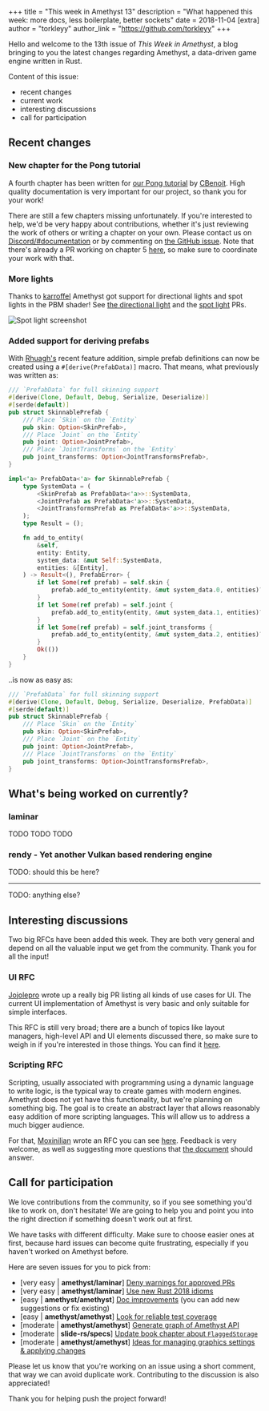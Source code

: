 +++
title = "This week in Amethyst 13"
description = "What happened this week: more docs, less boilerplate, better sockets"
date = 2018-11-04
[extra]
author = "torkleyy"
author_link = "https://github.com/torkleyy"
+++

Hello and welcome to the 13th issue of _This Week in Amethyst_, a blog bringing to
you the latest changes regarding Amethyst, a data-driven game engine written in
Rust.

Content of this issue:

* recent changes
* current work
* interesting discussions
* call for participation

## Recent changes

### New chapter for the Pong tutorial

A fourth chapter has been written for [our Pong tutorial][ptu] by
[CBenoit][cbe]. High quality documentation is very important for our project,
so thank you for your work!

[ptu]: https://www.amethyst.rs/book/master/pong-tutorial/pong-tutorial-04.html
[cbe]: https://github.com/CBenoit

There are still a few chapters missing unfortunately. If you're interested to
help, we'd be very happy about contributions, whether it's just reviewing
the work of others or writing a chapter on your own. Please contact us on
[Discord/#documentation][dis] or by commenting on [the GitHub issue][pti].
Note that there's already a PR working on chapter 5 [here][ch5], so make sure
to coordinate your work with that.

[dis]: https://discord.gg/zy4E52n
[pti]: https://github.com/amethyst/amethyst/issues/506
[ch5]: https://github.com/amethyst/amethyst/pull/1085

### More lights

Thanks to [karroffel][kar] Amethyst got support for directional lights and spot
lights in the PBM shader! See [the directional light][pdl] and the
[spot light][psl] PRs.

![Spot light screenshot][lii]

[kar]: https://github.com/karroffel
[lii]: https://user-images.githubusercontent.com/5209613/47617278-b7b05800-dac5-11e8-9a55-f523ef51a330.png
[pdl]: https://github.com/amethyst/amethyst/pull/1074
[psl]: https://github.com/amethyst/amethyst/pull/1081

### Added support for deriving prefabs

With [Rhuagh's][rhu] recent feature addition, simple prefab definitions can now
be created using a `#[derive(PrefabData)]` macro. That means, what previously
was written as:

```rust
/// `PrefabData` for full skinning support
#[derive(Clone, Default, Debug, Serialize, Deserialize)]
#[serde(default)]
pub struct SkinnablePrefab {
    /// Place `Skin` on the `Entity`
    pub skin: Option<SkinPrefab>,
    /// Place `Joint` on the `Entity`
    pub joint: Option<JointPrefab>,
    /// Place `JointTransforms` on the `Entity`
    pub joint_transforms: Option<JointTransformsPrefab>,
}

impl<'a> PrefabData<'a> for SkinnablePrefab {
    type SystemData = (
        <SkinPrefab as PrefabData<'a>>::SystemData,
        <JointPrefab as PrefabData<'a>>::SystemData,
        <JointTransformsPrefab as PrefabData<'a>>::SystemData,
    );
    type Result = ();

    fn add_to_entity(
        &self,
        entity: Entity,
        system_data: &mut Self::SystemData,
        entities: &[Entity],
    ) -> Result<(), PrefabError> {
        if let Some(ref prefab) = self.skin {
            prefab.add_to_entity(entity, &mut system_data.0, entities)?;
        }
        if let Some(ref prefab) = self.joint {
            prefab.add_to_entity(entity, &mut system_data.1, entities)?;
        }
        if let Some(ref prefab) = self.joint_transforms {
            prefab.add_to_entity(entity, &mut system_data.2, entities)?;
        }
        Ok(())
    }
}
```

..is now as easy as:

```rust
/// `PrefabData` for full skinning support
#[derive(Clone, Default, Debug, Serialize, Deserialize, PrefabData)]
#[serde(default)]
pub struct SkinnablePrefab {
    /// Place `Skin` on the `Entity`
    pub skin: Option<SkinPrefab>,
    /// Place `Joint` on the `Entity`
    pub joint: Option<JointPrefab>,
    /// Place `JointTransforms` on the `Entity`
    pub joint_transforms: Option<JointTransformsPrefab>,
}
```

[rhu]: https://github.com/Rhuagh

## What's being worked on currently?

### laminar

TODO
TODO
TODO

### rendy - Yet another Vulkan based rendering engine

TODO: should this be here?

---

TODO: anything else?

## Interesting discussions

Two big RFCs have been added this week. They are both very general and depend
on all the valuable input we get from the community. Thank you for all the
input!

### UI RFC

[Jojolepro][joj] wrote up a really big PR listing all kinds of use cases for UI.
The current UI implementation of Amethyst is very basic and only suitable for
simple interfaces.

[joj]: https://github.com/jojolepro

This RFC is still very broad; there are a bunch of topics like layout managers,
high-level API and UI elements discussed there, so make sure to weigh in if
you're interested in those things. You can find it [here][rfu].

[rfu]: https://github.com/amethyst/amethyst/issues/1072

### Scripting RFC

Scripting, usually associated with programming using a dynamic language to write
logic, is the typical way to create games with modern engines.
Amethyst does not yet have this functionality, but we're planning on something
big. The goal is to create an abstract layer that allows reasonably easy
addition of more scripting languages. This will allow us to address a much
bigger audience.

For that, [Moxinilian][mox] wrote an RFC you can see [here][rfs].
Feedback is very welcome, as well as suggesting more questions that
[the document][rfs] should answer.

[mox]: https://github.com/Moxinilian
[rfs]: https://github.com/amethyst/rfcs/pull/1

## Call for participation

We love contributions from the community, so if you see something you'd like
to work on, don't hesitate! We are going to help you and point you into the
right direction if something doesn't work out at first.

We have tasks with different difficulty. Make sure to choose easier ones at
first, because hard issues can become quite frustrating, especially if you
haven't worked on Amethyst before.

Here are seven issues for you to pick from:

* [very easy | **amethyst/laminar**] [Deny warnings for approved PRs][is0]
* [very easy | **amethyst/laminar**] [Use new Rust 2018 idioms][is1]
* [easy | **amethyst/amethyst**] [Doc improvements][is2] (you can add new suggestions or fix existing)
* [easy | **amethyst/amethyst**] [Look for reliable test coverage][is3]
* [moderate | **amethyst/amethyst**] [Generate graph of Amethyst API][is4]
* [moderate | **slide-rs/specs**] [Update book chapter about `FlaggedStorage`][is5]
* [moderate | **amethyst/amethyst**] [Ideas for managing graphics settings & applying changes][is6]

Please let us know that you're working on an issue using a short comment,
that way we can avoid duplicate work. Contributing to the discussion is also
appreciated!

Thank you for helping push the project forward!

[is0]: https://github.com/amethyst/laminar/issues/80
[is1]: https://github.com/amethyst/laminar/issues/70
[is2]: https://github.com/amethyst/amethyst/issues/951
[is3]: https://github.com/amethyst/amethyst/issues/1091
[is4]: https://github.com/amethyst/amethyst/issues/1044
[is5]: https://github.com/slide-rs/specs/issues/505
[is6]: https://github.com/amethyst/amethyst/issues/1019

